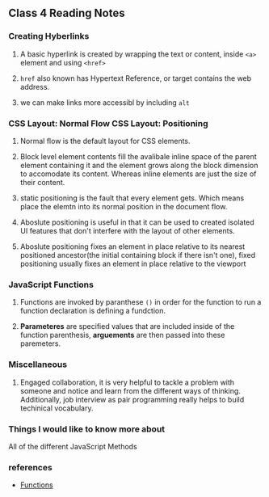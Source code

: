 ## Class 4 Reading Notes

### Creating Hyberlinks

1. A basic hyperlink is created by wrapping the text or content, inside `<a>` element and using `<href>`

2. `href` also known has Hypertext Reference, or target contains the web address.

3. we can make links more accessibl by including `alt`


### CSS Layout: Normal Flow CSS Layout: Positioning

1. Normal flow is the default layout for CSS elements.

2. Block level element contents fill the avalibale inline space of the parent element containing it and the element grows along the block dimension to accomodate its content. Whereas inline elements are just the size of their content. 

3. static positioning is the fault that every element gets. Which means place the elemtn into its normal position in the document flow. 

4. Aboslute positioning is useful in that it can be used to created isolated UI features that don't interfere with the layout of other elements.

5. Aboslute positioning fixes an element in place relative to its nearest positioned ancestor(the initial containing block if there isn't one), fixed positioning usually fixes an element in place relative to the viewport


### JavaScript Functions

1. Functions are invoked by paranthese `()` in order for the function to run a function declaration is defining a fundction. 

2. **Parameteres** are specified values that are included inside of the function parenthesis, **arguements** are then passed into these paremeters.

### Miscellaneous

1. Engaged collaboration, it is very helpful to tackle a problem with someone and notice and learn from the different ways of thinking. Additionally, job interview as pair programming really helps to build techinical vocabulary.

### Things I would like to know more about

All of the different JavaScript Methods

### references 

* [Functions](https://developer.mozilla.org/en-US/docs/Learn/JavaScript/Building_blocks/Functions)
